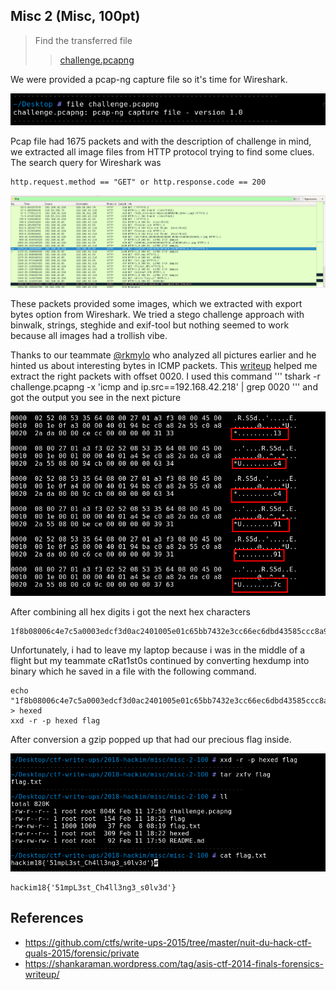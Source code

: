 ## Misc 2 (Misc, 100pt)

>Find the transferred file
>> [challenge.pcapng](challenge.pcapng)

We were provided a pcap-ng capture file so it's time for Wireshark.

![](pcapng.png)

Pcap file had 1675 packets and with the description of challenge in mind, we extracted all image files from HTTP protocol trying to find some clues. The search query for Wireshark was 
```
http.request.method == "GET" or http.response.code == 200
```

![](http.png)

These packets provided some images, which we extracted with export bytes option from Wireshark.
We tried a stego challenge approach with binwalk, strings, steghide and exif-tool but nothing seemed to work because all images had a trollish vibe.

Thanks to our teammate [@rkmylo](https://github.com/rkmylo) who analyzed all pictures earlier and he hinted us about interesting bytes in ICMP packets.
This [writeup](https://github.com/ctfs/write-ups-2015/tree/master/nuit-du-hack-ctf-quals-2015/forensic/private) helped me extract the right packets with offset 0020. I used this command 
'''
tshark -r challenge.pcapng -x 'icmp and ip.src==192.168.42.218' | grep 0020
'''
and got the output you see in the next picture

![](icmp.png)

After combining all hex digits i got the next hex characters
```
1f8b08006c4e7c5a0003edcf3d0ac2401005e01c65bb7432e3cc66ec6dbd43585ccc8a9b20d94910c4bb1bf0070bc1c620c27ecd2be6156f76d1350b3d69312300a82a3653a25878cd3bb6066949022c48620059080a03738e7a1892ba7e9a12d07beab41f24bced7dbadf3e31cffc13c16d0ffb1657e7d2627bdc50d27a1d3846ea1aaa13c4917c79f9f5c82ccbb2ecebae8be834d800080000
```

Unfortunately, i had to leave my laptop because i was in the middle of a flight but my teammate cRat1st0s continued by converting hexdump into binary which he saved in a file with the following command.

```
echo "1f8b08006c4e7c5a0003edcf3d0ac2401005e01c65bb7432e3cc66ec6dbd43585ccc8a9b20d94910c4bb1bf0070bc1c620c27ecd2be6156f76d1350b3d69312300a82a3653a25878cd3bb6066949022c48620059080a03738e7a1892ba7e9a12d07beab41f24bced7dbadf3e31cffc13c16d0ffb1657e7d2627bdc50d27a1d3846ea1aaa13c4917c79f9f5c82ccbb2ecebae8be834d800080000" > hexed
xxd -r -p hexed flag
```

After conversion a gzip popped up that had our precious flag inside.

![](flag.png)

```
hackim18{'51mpL3st_Ch4ll3ng3_s0lv3d'}
```

## References
* https://github.com/ctfs/write-ups-2015/tree/master/nuit-du-hack-ctf-quals-2015/forensic/private
* https://shankaraman.wordpress.com/tag/asis-ctf-2014-finals-forensics-writeup/